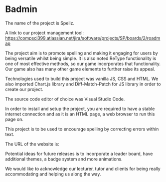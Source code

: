 # Badmin

The name of the project is Spellz.

A link to our project management tool: https://compsci399.atlassian.net/jira/software/projects/SP/boards/2/roadmap

The project aim is to promote spelling and making it engaging for users by being versatile whilst being simple. It is also noted ReType functionality is one of most effective methods, so our game incorporates that functionality. Our game also has many other game elements to further raise its appeal. 

Technologies used to build this project was vanilla JS, CSS and HTML. We also imported Chart.js library and Diff-Match-Patch for JS library in order to create our project.

The source code editor of choice was Visual Studio Code.

In order to install and setup the project, you are required to have a stable internet connection and as it is an HTML page, a web browser to run this page on.

This project is to be used to encourage spelling by correcting errors within text.

The URL of the website is: 

Potential ideas for future releases is to incorporate a leader board, have additional themes, a badge system and more animations.

We would like to acknowledge our lecturer, tutor and clients for being really accommodating and helping us along the way.
